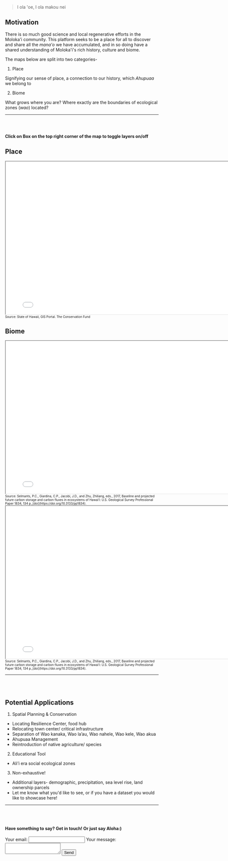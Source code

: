 > I ola 'oe, I ola makou nei

## Motivation

There is so much good science and local regenerative efforts in the Moloka'i community. This platform seeks to be a place for all to discover and share all the *mana'o* we have accumulated, and in so doing have a shared understanding of Moloka'i's rich history, culture and biome.

The maps below are split into two categories-
1. Place

Signifying our sense of place, a connection to our history, which *Ahupuaa* we belong to </font>
<br>

2. Biome

What grows where you are? Where exactly are the boundaries of ecological zones (*wao*) located? </font>
<br>

***
<br>
<br>

**Click on Box on the top right corner of the map to toggle layers on/off** 

## Place
<iframe src="demo_molokai.html" height="500" width="800"></iframe>
<font size="1"> Source: State of Hawaii, GIS Portal. The Conservation Fund </font>


## Biome
<iframe src="demo_mol_native.html" height="500" width="800"></iframe>
<font size="1"> Source: Selmants, P.C., Giardina, C.P., Jacobi, J.D., and Zhu, Zhiliang, eds., 2017, Baseline and projected future carbon storage and carbon fluxes in ecosystems of Hawai‘i: U.S. Geological Survey Professional Paper 1834, 134 p.,[doi](https://doi.org/10.3133/pp1834). </font>

<iframe src="demo_mol_nat_detl.html" height="500" width="800"></iframe>
<font size="1"> Source: Selmants, P.C., Giardina, C.P., Jacobi, J.D., and Zhu, Zhiliang, eds., 2017, Baseline and projected future carbon storage and carbon fluxes in ecosystems of Hawai‘i: U.S. Geological Survey Professional Paper 1834, 134 p.,[doi](https://doi.org/10.3133/pp1834). </font>

***
<br>
<br>

## Potential Applications

1. Spatial Planning & Conservation 
    
- Locating Resilience Center, food hub  
- Relocating town center/ critical infrastructure
- Separation of Wao kanaka, Wao la’au, Wao nahele, Wao kele, Wao akua
- Ahupuaa Management
- Reintroduction of native agriculture/ species

2. Educational Tool 
    
- Ali’i era social ecological zones 

3. Non-exhaustive! 
    
- Additional layers- demographic, precipitation, sea level rise, land ownership parcels
- Let me know what you'd like to see, or if you have a dataset you would like to showcase here! 

***
<br>
<br>

#### Have something to say? Get in touch! Or just say Aloha:)

<form
  action="https://formspree.io/f/mqkngonp"
  method="POST"
>
  <label>
    Your email:
    <input type="email" name="email">
  </label>
  <label>
    Your message:
    <textarea name="message"></textarea>
  </label>
  <!-- your other form fields go here -->
  <button type="submit">Send</button>
</form>
